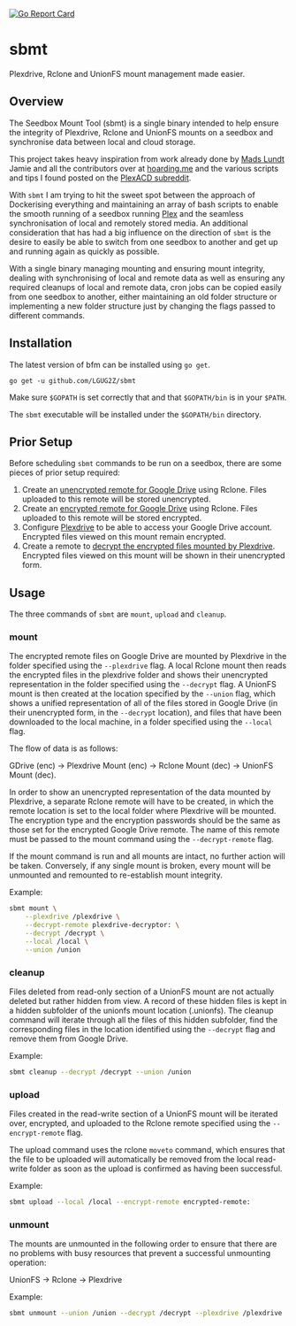 [![Go Report Card](https://goreportcard.com/badge/github.com/lgug2z/sbmt)](https://goreportcard.com/report/github.com/lgug2z/sbmt)

# sbmt
Plexdrive, Rclone and UnionFS mount management made easier.

## Overview
The Seedbox Mount Tool (sbmt) is a single binary intended to help ensure the integrity
of Plexdrive, Rclone and UnionFS mounts on a seedbox and synchronise data between local
and cloud storage.

This project takes heavy inspiration from work already done by [Mads Lundt](https://github.com/madslundt/docker-cloud-media-scripts)
Jamie and all the contributors over at [hoarding.me](https://hoarding.me/) and the various
scripts and tips I found posted on the [PlexACD subreddit](https://reddit.com/r/plexacd).

With `sbmt` I am trying to hit the sweet spot between the approach of Dockerising everything
and maintaining an array of bash scripts to enable the smooth running of a seedbox running
[Plex](https://plex.tv) and the seamless synchronisation of local and remotely stored media.
An additional consideration that has had a big influence on the direction of `sbmt` is
the desire to easily be able to switch from one seedbox to another and get up and running
again as quickly as possible.

With a single binary managing mounting and ensuring mount integrity, dealing with synchronising
of local and remote data as well as ensuring any required cleanups of local and remote data,
cron jobs can be copied easily from one seedbox to another, either maintaining an old folder
structure or implementing a new folder structure just by changing the flags passed to different
commands.

## Installation
The latest version of bfm can be installed using `go get`.

```
go get -u github.com/LGUG2Z/sbmt
```

Make sure `$GOPATH` is set correctly that and that `$GOPATH/bin` is in your `$PATH`.

The `sbmt` executable will be installed under the `$GOPATH/bin` directory.

## Prior Setup
Before scheduling `sbmt` commands to be run on a seedbox, there are some pieces of prior
setup required:

1. Create an [unencrypted remote for Google Drive](https://rclone.org/drive/) using Rclone. 
Files uploaded to this remote will be stored unencrypted.
2. Create an [encrypted remote for Google Drive](https://rclone.org/drive/) using Rclone.
Files uploaded to this remote will be stored encrypted.
3. Configure [Plexdrive](https://github.com/dweidenfeld/plexdrive) to be able to access your Google Drive account.
Encrypted files viewed on this mount remain encrypted.
4. Create a remote to [decrypt the encrypted files mounted by Plexdrive](https://github.com/dweidenfeld/plexdrive/issues/206).
Encrypted files viewed on this mount will be shown in their unencrypted form.

## Usage

The three commands of `sbmt` are `mount`, `upload` and `cleanup`.

### mount

The encrypted remote files on Google Drive are mounted by Plexdrive in the folder
specified using the `--plexdrive` flag. A local Rclone mount then reads the
encrypted files in the plexdrive folder and shows their unencrypted representation
in the folder specified using the `--decrypt` flag. A UnionFS mount is then
created at the location specified by the `--union` flag, which shows a unified
representation of all of the files stored in Google Drive (in their unencrypted
form, in the `--decrypt` location), and files that have been downloaded to
the local machine, in a folder specified using the `--local` flag.

The flow of data is as follows:

GDrive (enc) -> Plexdrive Mount (enc) -> Rclone Mount (dec) -> UnionFS Mount (dec).

In order to show an unencrypted representation of the data mounted by Plexdrive,
a separate Rclone remote will have to be created, in which the remote location
is set to the local folder where Plexdrive will be mounted. The encryption type
and the encryption passwords should be the same as those set for the encrypted
Google Drive remote. The name of this remote must be passed to the mount command
using the `--decrypt-remote` flag.

If the mount command is run and all mounts are intact, no further action will be
taken. Conversely, if any single mount is broken, every mount will be unmounted
and remounted to re-establish mount integrity.

Example:

```bash
sbmt mount \
    --plexdrive /plexdrive \
    --decrypt-remote plexdrive-decryptor: \
    --decrypt /decrypt \
    --local /local \
    --union /union
```

### cleanup

Files deleted from read-only section of a UnionFS mount are not actually deleted but
rather hidden from view. A record of these hidden files is kept in a hidden subfolder of
the unionfs mount location (.unionfs). The cleanup command will iterate through all the
files of this hidden subfolder, find the corresponding files in the location identified
using the `--decrypt` flag and remove them from Google Drive.

Example:
```bash
sbmt cleanup --decrypt /decrypt --union /union
```

### upload

Files created in the read-write section of a UnionFS mount will be iterated over,
encrypted, and uploaded to the Rclone remote specified using the `--encrypt-remote`
flag.

The upload command uses the rclone `moveto` command, which ensures that the file
to be uploaded will automatically be removed from the local read-write folder as
soon as the upload is confirmed as having been successful.

Example:

```bash
sbmt upload --local /local --encrypt-remote encrypted-remote:
```

### unmount

The mounts are unmounted in the following order to ensure that there are no problems
with busy resources that prevent a successful unmounting operation:

UnionFS -> Rclone -> Plexdrive

Example:
```bash
sbmt unmount --union /union --decrypt /decrypt --plexdrive /plexdrive
```
